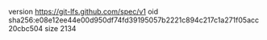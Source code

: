 version https://git-lfs.github.com/spec/v1
oid sha256:e08e12ee44e00d950df74fd39195057b2221c894c217c1a271f05acc20cbc504
size 2134
